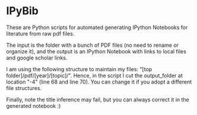 # IPyBib
These are Python scripts for automated generating IPython Notebooks for literature from raw pdf files.

The input is the folder with a bunch of PDF files (no need to rename or organize it), and the output is an IPython Notebook with links to local files and google scholar links.

I am using the following structure to maintain my files: "[top folder]/pdf/[year]/[topic]/". Hence, in the script I cut the output_folder at location "-4" (line 68 and line 70). You can change it if you adopt a different file structures. 

Finally, note the title inference may fail, but you can always correct it in the generated notebook :)
